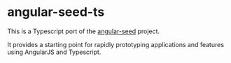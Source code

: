 # angular-seed-ts

This is a Typescript port of the [angular-seed](https://github.com/angular/angular-seed) project.

It provides a starting point for rapidly prototyping applications and features using AngularJS
and Typescript.